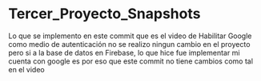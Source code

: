 # Tercer_Proyecto_Snapshots

Lo que se implemento en este commit que es el video de
Habilitar Google como medio de autenticación no se realizo
ningun cambio en el proyecto pero si a la base de datos en
Firebase, lo que hice fue implementar mi cuenta con google
es por eso que este commit no tiene cambios como tal en el video